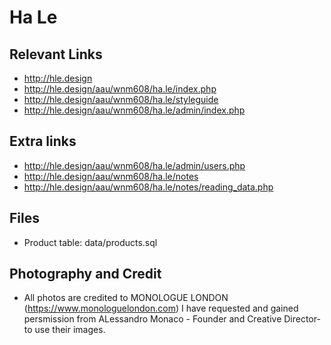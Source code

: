 # Ha Le

## Relevant Links
- http://hle.design
- http://hle.design/aau/wnm608/ha.le/index.php
- http://hle.design/aau/wnm608/ha.le/styleguide
- http://hle.design/aau/wnm608/ha.le/admin/index.php


## Extra links
- http://hle.design/aau/wnm608/ha.le/admin/users.php
- http://hle.design/aau/wnm608/ha.le/notes
- http://hle.design/aau/wnm608/ha.le/notes/reading_data.php

## Files
- Product table:  data/products.sql

## Photography and Credit
- All photos are credited to MONOLOGUE LONDON (https://www.monologuelondon.com)
I have requested and gained persmission from ALessandro Monaco - Founder and Creative Director- to use their images. 
